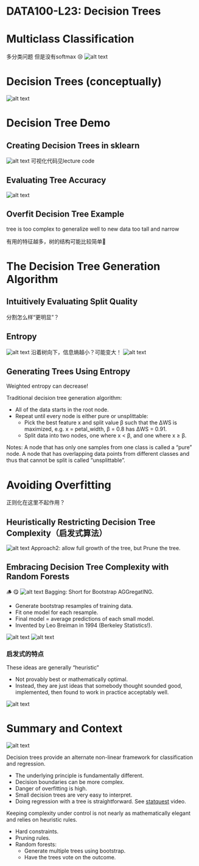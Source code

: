 # DATA100-L23: Decision Trees


# Multiclass Classification
多分类问题 但是没有softmax :cry:
![alt text](image.png)

# Decision Trees (conceptually)
![alt text](image-1.png)

# Decision Tree Demo
## Creating Decision Trees in sklearn
![alt text](image-2.png)
可视化代码见lecture code
## Evaluating Tree Accuracy
![alt text](image-3.png)


## Overfit Decision Tree Example
tree is too complex to generalize well to new data
too tall and narrow

有用的特征越多，树的结构可能比较简单:thinking:
# The Decision Tree Generation Algorithm
## Intuitively Evaluating Split Quality
分割怎么样“更明显”？
## Entropy
![alt text](image-4.png)
沿着树向下，信息熵越小？可能变大！
![alt text](image-5.png)
## Generating Trees Using Entropy
Weighted entropy can decrease! 

Traditional decision tree generation algorithm: 
- All of the data starts in the root node.
- Repeat until every node is either pure or unsplittable:
    - Pick the best feature x and split value β such that the ΔWS is maximized, e.g. x = petal_width, β = 0.8 has ΔWS = 0.91.
    - Split data into two nodes, one where x < β, and one where x ≥ β.

Notes: A node that has only one samples from one class is called a “pure” node. A node that has overlapping data points from different classes and thus that cannot be split is called “unsplittable”. 

# Avoiding Overfitting
正则化在这里不起作用？
## Heuristically Restricting Decision Tree Complexity（启发式算法）
![alt text](image-6.png)
Approach2: allow full growth of the tree, but Prune the tree. 

## Embracing Decision Tree Complexity with Random Forests
:wood: :yum: 
![alt text](image-7.png)
Bagging: Short for Bootstrap AGGregatING.
- Generate bootstrap resamples of training data.
- Fit one model for each resample.
- Final model = average predictions of each small model.
- Invented by Leo Breiman in 1994 (Berkeley Statistics!).

![alt text](image-8.png)
![alt text](image-9.png)

### 启发式的特点
These ideas are generally “heuristic”
- Not provably best or mathematically optimal.
- Instead, they are just ideas that somebody thought sounded good, implemented, then found to work in practice acceptably well.

![alt text](image-10.png)


# Summary and Context
![alt text](image-11.png)

Decision trees provide an alternate non-linear framework for classification and regression.
- The underlying principle is fundamentally different.
- Decision boundaries can be more complex.
-    Danger of overfitting is high.
-    Small decision trees are very easy to interpret.
-    Doing regression with a tree is straightforward. See [statquest](https://www.youtube.com/watch?v=g9c66TUylZ4) video.

Keeping complexity under control is not nearly as mathematically elegant and relies on heuristic rules. 
-    Hard constraints.
-    Pruning rules.
-    Random forests: 
      -    Generate multiple trees using bootstrap.
      -    Have the trees vote on the outcome.

